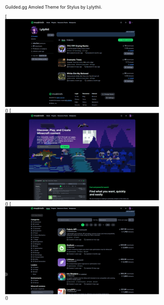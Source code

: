 Guilded.gg Amoled Theme for Stylus by Lylythii.


[![Preview 0](preview_0.PNG)()
[![Preview 1](preview_1.PNG)()
[![Preview 2](preview_2.PNG)()

